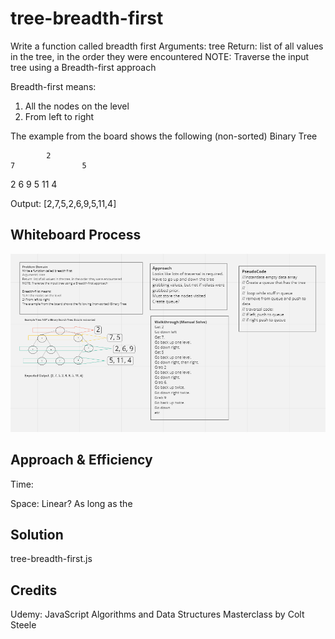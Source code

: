 # tree-breadth-first
Write a function called breadth first
Arguments: tree
Return: list of all values in the tree, in the order they were encountered
NOTE: Traverse the input tree using a Breadth-first approach

Breadth-first means:

1) All the nodes on the level
2) From left to right

The example from the board shows the following (non-sorted) Binary Tree

            2
    7               5
2       6               9
    5       11      4

Output: [2,7,5,2,6,9,5,11,4]

## Whiteboard Process
![](codechallenge17uml.PNG)

## Approach & Efficiency
Time: 


Space: Linear? As long as the 

## Solution
tree-breadth-first.js

## Credits

Udemy: JavaScript Algorithms and Data Structures Masterclass
by Colt Steele
